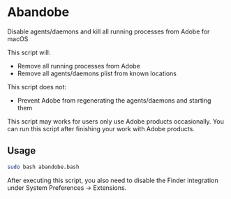 # Abandobe

Disable agents/daemons and kill all running processes from Adobe for macOS

This script will:

- Remove all running processes from Adobe
- Remove all agents/daemons plist from known locations

This script does not:

- Prevent Adobe from regenerating the agents/daemons and starting them

This script may works for users only use Adobe products occasionally. You can run this script after finishing your work with Adobe products.

## Usage

```bash
sudo bash abandobe.bash
```

After executing this script, you also need to disable the Finder integration under System Preferences → Extensions.
